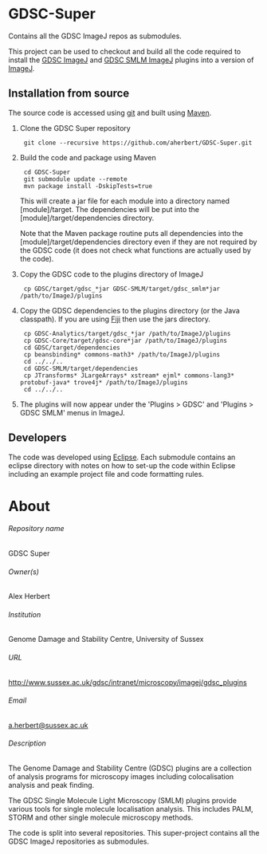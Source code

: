 GDSC-Super
==========

Contains all the GDSC ImageJ repos as submodules.

This project can be used to checkout and build all the code required to install
the [GDSC ImageJ](https://github.com/aherbert/GDSC) and [GDSC SMLM 
ImageJ](https://github.com/aherbert/GDSC-SMLM) plugins into a version of 
[ImageJ](https://imagej.nih.gov/ij/).

Installation from source
------------------------

The source code is accessed using [git](https://git-scm.com/) and built using [Maven](https://maven.apache.org/). 

1. Clone the GDSC Super repository

        git clone --recursive https://github.com/aherbert/GDSC-Super.git

2. Build the code and package using Maven

        cd GDSC-Super
        git submodule update --remote
        mvn package install -DskipTests=true
    
    This will create a jar file for each module into a directory named 
    [module]/target. The dependencies will be put into the [module]/target/dependencies
    directory. 
    
    Note that the Maven package routine puts all dependencies into the 
    [module]/target/dependencies directory even if they are not required by the GDSC
    code (it does not check what functions are actually used by the code).
    
3. Copy the GDSC code to the plugins directory of ImageJ

        cp GDSC/target/gdsc_*jar GDSC-SMLM/target/gdsc_smlm*jar /path/to/ImageJ/plugins

4. Copy the GDSC dependencies to the plugins directory (or the Java classpath). 
    If you are using [Fiji](http://fiji.sc/) then use the jars directory.

        cp GDSC-Analytics/target/gdsc_*jar /path/to/ImageJ/plugins
        cp GDSC-Core/target/gdsc-core*jar /path/to/ImageJ/plugins
        cd GDSC/target/dependencies
        cp beansbinding* commons-math3* /path/to/ImageJ/plugins
        cd ../../..
        cd GDSC-SMLM/target/dependencies
        cp JTransforms* JLargeArrays* xstream* ejml* commons-lang3* protobuf-java* trove4j* /path/to/ImageJ/plugins
        cd ../../..
        
5. The plugins will now appear under the 'Plugins > GDSC' and 
'Plugins > GDSC SMLM' menus in ImageJ.

Developers
----------

The code was developed using [Eclipse](https://eclipse.org/ide/). Each submodule
contains an eclipse directory with notes on how to set-up the code within 
Eclipse including an example project file and code formatting rules.

# About #

###### Repository name ######
GDSC Super

###### Owner(s) ######
Alex Herbert

###### Institution ######
Genome Damage and Stability Centre, University of Sussex

###### URL ######
http://www.sussex.ac.uk/gdsc/intranet/microscopy/imagej/gdsc_plugins

###### Email ######
a.herbert@sussex.ac.uk

###### Description ######
The Genome Damage and Stability Centre (GDSC) plugins are a collection of
analysis programs for microscopy images including colocalisation analysis and
peak finding. 

The GDSC Single Molecule Light Microscopy (SMLM) plugins provide various tools
for single molecule localisation analysis. This includes PALM, STORM and other
single molecule microscopy methods. 

The code is split into several repositories. This super-project contains all the
GDSC ImageJ repositories as submodules.

